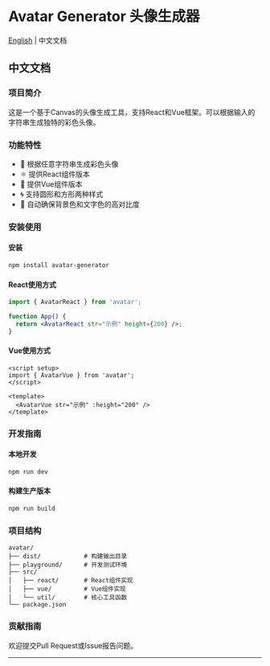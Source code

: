 # Avatar Generator 头像生成器

[English](./READMD.MD) | 中文文档

## 中文文档

### 项目简介
这是一个基于Canvas的头像生成工具，支持React和Vue框架。可以根据输入的字符串生成独特的彩色头像。

### 功能特性
- 🎨 根据任意字符串生成彩色头像
- ⚛️ 提供React组件版本
- 🖖 提供Vue组件版本
- 🌀 支持圆形和方形两种样式
- 🎯 自动确保背景色和文字色的高对比度

### 安装使用

#### 安装
```bash
npm install avatar-generator
```

#### React使用方式
```jsx
import { AvatarReact } from 'avatar';

function App() {
  return <AvatarReact str="示例" height={200} />;
}
```

#### Vue使用方式
```vue
<script setup>
import { AvatarVue } from 'avatar';
</script>

<template>
  <AvatarVue str="示例" :height="200" />
</template>
```

### 开发指南

#### 本地开发
```bash
npm run dev
```

#### 构建生产版本
```bash
npm run build
```

### 项目结构
```
avatar/
├── dist/            # 构建输出目录
├── playground/      # 开发测试环境
├── src/
│   ├── react/       # React组件实现
│   ├── vue/         # Vue组件实现
│   └── util/        # 核心工具函数
└── package.json
```

### 贡献指南
欢迎提交Pull Request或Issue报告问题。

---